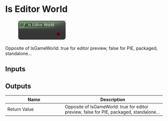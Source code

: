 # Is Editor World

<div align="left" data-full-width="false"><figure><img src="../../../api/Misc/Is_Editor_World.png" alt=""><figcaption></figcaption></figure></div>

Opposite of IsGameWorld: true for editor preview, false for PIE, packaged, standalone...

## Inputs

## Outputs

<table><thead><tr><th width="170">Name</th><th>Description</th></tr></thead><tbody><tr><td>Return Value</td><td>Opposite of IsGameWorld: true for editor preview, false for PIE, packaged, standalone...</td></tr></tbody></table>
